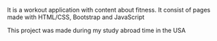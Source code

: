 It is a workout application with content about fitness. It consist of pages made with HTML/CSS, Bootstrap and JavaScript 

This project was made during my study abroad time in the USA
